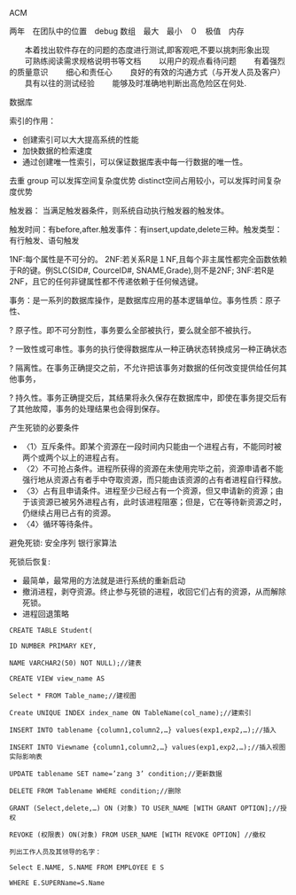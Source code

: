 ACM

两年　在团队中的位置　debug
数组　最大　最小　０　极值　内存

　　本着找出软件存在的问题的态度进行测试,即客观吧,不要以挑刺形象出现
　　可熟练阅读需求规格说明书等文档
　　以用户的观点看待问题
　　有着强烈的质量意识
　　细心和责任心
　　良好的有效的沟通方式（与开发人员及客户）
　　具有以往的测试经验
　　能够及时准确地判断出高危险区在何处.
  
数据库

索引的作用：

- 创建索引可以大大提高系统的性能
- 加快数据的检索速度
- 通过创建唯一性索引，可以保证数据库表中每一行数据的唯一性。 

去重
group 可以发挥空间复杂度优势
distinct空间占用较小，可以发挥时间复杂度优势

触发器： 当满足触发器条件，则系统自动执行触发器的触发体。

触发时间：有before,after.触发事件：有insert,update,delete三种。触发类型：有行触发、语句触发

1NF:每个属性是不可分的。 2NF:若关系R是１NF,且每个非主属性都完全函数依赖于R的键。例SLC(SID#, CourceID#, SNAME,Grade),则不是2NF; 3NF:若R是2NF，且它的任何非键属性都不传递依赖于任何候选键。

事务：是一系列的数据库操作，是数据库应用的基本逻辑单位。事务性质：原子性、

? 原子性。即不可分割性，事务要么全部被执行，要么就全部不被执行。

? 一致性或可串性。事务的执行使得数据库从一种正确状态转换成另一种正确状态

? 隔离性。在事务正确提交之前，不允许把该事务对数据的任何改变提供给任何其他事务，

? 持久性。事务正确提交后，其结果将永久保存在数据库中，即使在事务提交后有了其他故障，事务的处理结果也会得到保存。

产生死锁的必要条件

- 〈1〉互斥条件。即某个资源在一段时间内只能由一个进程占有，不能同时被两个或两个以上的进程占有。
- 〈2〉不可抢占条件。进程所获得的资源在未使用完毕之前，资源申请者不能强行地从资源占有者手中夺取资源，而只能由该资源的占有者进程自行释放。
- 〈3〉占有且申请条件。进程至少已经占有一个资源，但又申请新的资源；由于该资源已被另外进程占有，此时该进程阻塞；但是，它在等待新资源之时，仍继续占用已占有的资源。
- 〈4〉循环等待条件。

避免死锁:
安全序列
银行家算法

死锁后恢复:
- 最简单，最常用的方法就是进行系统的重新启动
- 撤消进程，剥夺资源。终止参与死锁的进程，收回它们占有的资源，从而解除死锁。
- 进程回退策略

```
CREATE TABLE Student(

ID NUMBER PRIMARY KEY,

NAME VARCHAR2(50) NOT NULL);//建表

CREATE VIEW view_name AS

Select * FROM Table_name;//建视图

Create UNIQUE INDEX index_name ON TableName(col_name);//建索引

INSERT INTO tablename {column1,column2,…} values(exp1,exp2,…);//插入

INSERT INTO Viewname {column1,column2,…} values(exp1,exp2,…);//插入视图实际影响表

UPDATE tablename SET name=’zang 3’ condition;//更新数据

DELETE FROM Tablename WHERE condition;//删除

GRANT (Select,delete,…) ON (对象) TO USER_NAME [WITH GRANT OPTION];//授权

REVOKE (权限表) ON(对象) FROM USER_NAME [WITH REVOKE OPTION] //撤权

列出工作人员及其领导的名字：

Select E.NAME, S.NAME FROM EMPLOYEE E S

WHERE E.SUPERName=S.Name
```